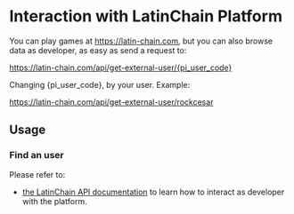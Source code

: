 # Interaction with LatinChain Platform

You can play games at https://latin-chain.com, but you can also browse data as developer, as easy as send a request to:

https://latin-chain.com/api/get-external-user/{pi_user_code}

Changing {pi_user_code}, by your user. Example:

https://latin-chain.com/api/get-external-user/rockcesar

## Usage

### Find an user

Please refer to:
* [the LatinChain API documentation](./latinchain_API.md) to learn how to interact as developer with the platform.
